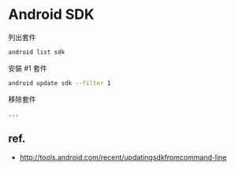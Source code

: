 # Android SDK

列出套件

```bash
android list sdk
```

安裝 #1 套件

```bash
android update sdk --filter 1
```

移除套件

```bash
...
```

## ref.

* http://tools.android.com/recent/updatingsdkfromcommand-line
